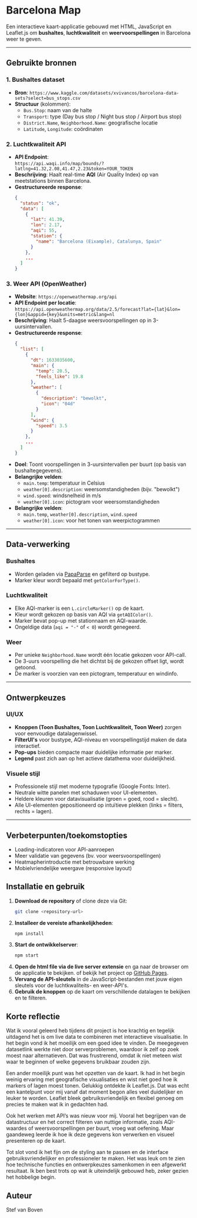 
# Barcelona Map

Een interactieve kaart-applicatie gebouwd met HTML, JavaScript en Leaflet.js om **bushaltes**, **luchtkwaliteit** en **weervoorspellingen** in Barcelona weer te geven.  

---

## Gebruikte bronnen

### 1. **Bushaltes dataset**
- **Bron**: `https://www.kaggle.com/datasets/xvivancos/barcelona-data-sets?select=bus_stops.csv`  
- **Structuur** (kolommen):
  - `Bus.Stop`: naam van de halte
  - `Transport`: type (Day bus stop / Night bus stop / Airport bus stop)
  - `District.Name`, `Neighborhood.Name`: geografische locatie
  - `Latitude`, `Longitude`: coördinaten

### 2. **Luchtkwaliteit API**
- **API Endpoint**:  
  `https://api.waqi.info/map/bounds/?latlng=41.32,2.08,41.47,2.23&token=YOUR_TOKEN`
- **Beschrijving**: Haalt real-time **AQI** (Air Quality Index) op van meetstations binnen Barcelona.
- **Gestructureerde response**:
  ```json
  {
    "status": "ok",
    "data": [
      {
        "lat": 41.39,
        "lon": 2.17,
        "aqi": 55,
        "station": {
          "name": "Barcelona (Eixample), Catalunya, Spain"
        }
      },
      ...
    ]
  }
  ```

### 3. **Weer API (OpenWeather)**
- **Website**: `https://openweathermap.org/api`
- **API Endpoint per locatie**: `https://api.openweathermap.org/data/2.5/forecast?lat={lat}&lon={lon}&appid={key}&units=metric&lang=nl`
- **Beschrijving**: Haalt 5-daagse weersvoorspellingen op in 3-uursintervallen.
- **Gestructureerde response**:
  ```json
  {
    "list": [
      {
        "dt": 1633035600,
        "main": {
          "temp": 20.5,
          "feels_like": 19.8
        },
        "weather": [
          {
            "description": "bewolkt",
            "icon": "04d"
          }
        ],
        "wind": {
          "speed": 3.5
        }
      },
      ...
    ]
  }
  ```
- **Doel**: Toont voorspellingen in 3-uursintervallen per buurt (op basis van bushaltegegevens).
- **Belangrijke velden**:
  - `main.temp`: temperatuur in Celsius
  - `weather[0].description`: weersomstandigheden (bijv. "bewolkt")
  - `wind.speed`: windsnelheid in m/s
  - `weather[0].icon`: pictogram voor weersomstandigheden
- **Belangrijke velden**:
  - `main.temp`, `weather[0].description`, `wind.speed`
  - `weather[0].icon`: voor het tonen van weerpictogrammen

---

## Data-verwerking

### Bushaltes
- Worden geladen via [PapaParse](https://www.papaparse.com/) en gefilterd op bustype.
- Marker kleur wordt bepaald met `getColorForType()`.

### Luchtkwaliteit
- Elke AQI-marker is een `L.circleMarker()` op de kaart.
- Kleur wordt gekozen op basis van AQI via `getAQIColor()`.
- Marker bevat pop-up met stationnaam en AQI-waarde.
- Ongeldige data (`aqi = "-"` of `< 0`) wordt genegeerd.

### Weer
- Per unieke `Neighborhood.Name` wordt één locatie gekozen voor API-call.
- De 3-uurs voorspelling die het dichtst bij de gekozen offset ligt, wordt getoond.
- De marker is voorzien van een pictogram, temperatuur en windinfo.

---

## Ontwerpkeuzes

### UI/UX
- **Knoppen (Toon Bushaltes, Toon Luchtkwaliteit, Toon Weer)** zorgen voor eenvoudige datalagenwissel.
- **FilterUI's** voor bustype, AQI-niveau en voorspellingstijd maken de data interactief.
- **Pop-ups** bieden compacte maar duidelijke informatie per marker.
- **Legend** past zich aan op het actieve datathema voor duidelijkheid.

### Visuele stijl
- Professionele stijl met moderne typografie (Google Fonts: Inter).
- Neutrale witte panelen met schaduwen voor UI-elementen.
- Heldere kleuren voor datavisualisatie (groen = goed, rood = slecht).
- Alle UI-elementen gepositioneerd op intuïtieve plekken (links = filters, rechts = lagen).

---

## Verbeterpunten/toekomstopties
- Loading-indicatoren voor API-aanroepen
- Meer validatie van gegevens (bv. voor weersvoorspellingen)
- Heatmapherintroductie met betrouwbare werking
- Mobielvriendelijke weergave (responsive layout)

## Installatie en gebruik
1. **Download de repository** of clone deze via Git:
   ```bash
   git clone <repository-url>
   ```
2. **Installeer de vereiste afhankelijkheden**:
   ```bash
   npm install
   ```
3. **Start de ontwikkelserver**:
   ```bash
   npm start
   ```
4. **Open de html file via de live server extensie** en ga naar de browser om de applicatie te bekijken. of bekijk het project op [GitHub Pages](https://pgm-stefvanboven.github.io/Datavisualisatie-Barcelona-Live-API-data/).
5. **Vervang de API-sleutels** in de JavaScript-bestanden met jouw eigen sleutels voor de luchtkwaliteits- en weer-API's.
6. **Gebruik de knoppen** op de kaart om verschillende datalagen te bekijken en te filteren.

## Korte reflectie
Wat ik vooral geleerd heb tijdens dit project is hoe krachtig en tegelijk uitdagend het is om live data te combineren met interactieve visualisatie. In het begin vond ik het moeilijk om een goed idee te vinden. De meegegeven datasetlink werkte niet door serverproblemen, waardoor ik zelf op zoek moest naar alternatieven. Dat was frustrerend, omdat ik niet meteen wist waar te beginnen of welke gegevens bruikbaar zouden zijn.

Een ander moeilijk punt was het opzetten van de kaart. Ik had in het begin weinig ervaring met geografische visualisaties en wist niet goed hoe ik markers of lagen moest tonen. Gelukkig ontdekte ik Leaflet.js. Dat was echt een kantelpunt voor mij vanaf dat moment begon alles veel duidelijker en leuker te worden. Leaflet bleek gebruiksvriendelijk en flexibel genoeg om precies te maken wat ik in gedachten had.

Ook het werken met API’s was nieuw voor mij. Vooral het begrijpen van de datastructuur en het correct filteren van nuttige informatie, zoals AQI-waardes of weersvoorspellingen per buurt, vroeg wat oefening. Maar gaandeweg leerde ik hoe ik deze gegevens kon verwerken en visueel presenteren op de kaart.

Tot slot vond ik het fijn om de styling aan te passen en de interface gebruiksvriendelijker en professioneler te maken. Het was leuk om te zien hoe technische functies en ontwerpkeuzes samenkomen in een afgewerkt resultaat. Ik ben best trots op wat ik uiteindelijk gebouwd heb, zeker gezien het hobbelige begin.

## Auteur
Stef van Boven